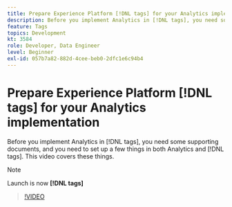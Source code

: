 ```yaml
---
title: Prepare Experience Platform [!DNL tags] for your Analytics implementation
description: Before you implement Analytics in [!DNL tags], you need some supporting documents, and you need to set up a few things in both Analytics and [!DNL tags]. This video covers these things.
feature: Tags
topics: Development
kt: 3584
role: Developer, Data Engineer
level: Beginner
exl-id: 057b7a82-882d-4cee-beb0-2dfc1e6c94b4
---
```

# Prepare Experience Platform [!DNL tags] for your Analytics implementation

Before you implement Analytics in [!DNL tags], you need some supporting documents, and you need to set up a few things in both Analytics and [!DNL tags]. This video covers these things.

>[!NOTE]
>
> Launch is now **[!DNL tags]**

>[!VIDEO](https://video.tv.adobe.com/v/28752/?quality=12&learn=on)

